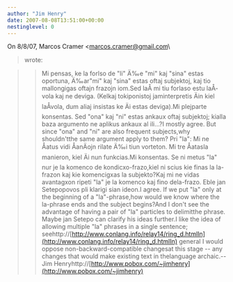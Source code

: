 ```yaml
---
author: "Jim Henry"
date: 2007-08-08T13:51:00+00:00
nestinglevel: 0
---
```

On 8/8/07, Marcos Cramer <[marcos.cramer@gmail.com](mailto://marcos.cramer@gmail.com)\
> wrote:

>> Mi pensas, ke la forlso de "li" Ä‰e "mi" kaj "sina" estas oportuna, Ä‰ar"mi" kaj "sina" estas oftaj subjektoj, kaj tio mallongigas oftajn frazojn iom.Sed laÅ­ mi tiu forlaso estu laÅ­vola kaj ne deviga. (Kelkaj tokiponistoj jaminterpretis Äin kiel laÅ­vola, dum aliaj insistas ke Äi estas deviga).Mi plejparte konsentas. Sed "ona" kaj "ni" estas ankaux oftaj subjektoj; kialla baza argumento ne aplikus ankaux al ili...?I mostly agree. But since "ona" and "ni" are also frequent subjects,why shouldn'tthe same argument apply to them?
> Pri "la": Mi ne Åatus vidi ÅanÄojn rilate Ä‰i tiun vorteton. Mi tre Åatasla manieron, kiel Äi nun funkcias.Mi konsentas. Se ni metus "la" nur je la komenco de kondicxo-frazo,kiel ni scius kie finas la la-frazon kaj kie komencigxas la subjekto?Kaj mi ne vidas avantagxon ripeti "la" je la komenco kaj fino dela-frazo. Eble jan Setepopovos pli klarigi sian ideon.I agree. If we put "la" only at the beginning of a "la"-phrase,how would we know where the la-phrase ends and the subject begins?And I don't see the advantage of having a pair of "la" particles to delimitthe phrase. Maybe jan Setepo can clarify his ideas further.I like the idea of allowing multiple "la" phrases in a single sentence; seehttp://[http://www.conlang.info/relay14/ring_d.htmlIn](http://www.conlang.info/relay14/ring_d.htmlIn) general I would oppose non-backward-compatible changesat this stage --
 any changes that would make existing text in thelanguage archaic.--
Jim Henryhttp://[http://www.pobox.com/~jimhenry](http://www.pobox.com/~jimhenry)